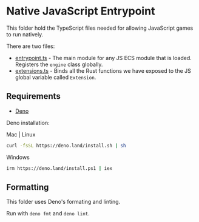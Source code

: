 # Native JavaScript Entrypoint

This folder hold the TypeScript files needed for allowing JavaScript games to run natively.

There are two files:
- [entrypoint.ts](./src/entrypoint.ts) - The main module for any JS ECS module that is loaded. Registers the `engine` class globally.
- [extensions.ts](./src/extensions.ts) - Binds all the Rust functions we have exposed to the JS global variable called `Extension`.

## Requirements

- [Deno](https://deno.com)

Deno installation:

Mac | Linux
```sh
curl -fsSL https://deno.land/install.sh | sh
```

Windows
```sh
irm https://deno.land/install.ps1 | iex
```

## Formatting

This folder uses Deno's formating and linting.

Run with `deno fmt` and `deno lint`.